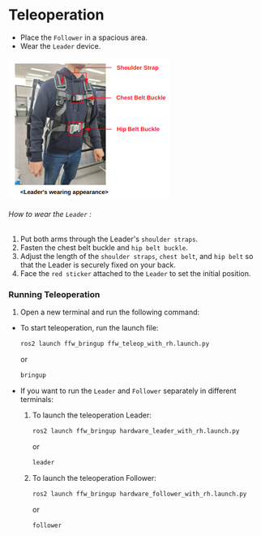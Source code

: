 # Teleoperation
- Place the `Follower` in a spacious area.
- Wear the `Leader` device.  


![Leader's wearing appearance](assets/Leader_wearing_appearance.png)


###### How to wear the `Leader` :  
1. Put both arms through the Leader's `shoulder straps`.  
2. Fasten the chest belt buckle and `hip belt buckle`.  
3. Adjust the length of the `shoulder straps`, `chest belt`, and `hip belt` so that the Leader is securely fixed on your back.  
4. Face the `red sticker` attached to the `Leader` to set the initial position.

### Running Teleoperation

1. Open a new terminal and run the following command:

- To start teleoperation, run the launch file:
    ```bash
    ros2 launch ffw_bringup ffw_teleop_with_rh.launch.py
    ```
    or
    ```bash
    bringup
    ```

- If you want to run the `Leader` and `Follower` separately in different terminals:
    1. To launch the teleoperation Leader:
         ```bash
         ros2 launch ffw_bringup hardware_leader_with_rh.launch.py
         ```
         or
         ``` bash
         leader
         ```
    2. To launch the teleoperation Follower:
         ```bash
         ros2 launch ffw_bringup hardware_follower_with_rh.launch.py
         ```
         or
         ``` bash
         follower
         ```

